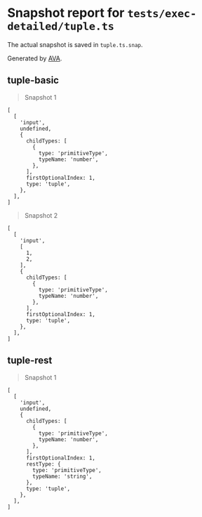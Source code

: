 # Snapshot report for `tests/exec-detailed/tuple.ts`

The actual snapshot is saved in `tuple.ts.snap`.

Generated by [AVA](https://avajs.dev).

## tuple-basic

> Snapshot 1

    [
      [
        'input',
        undefined,
        {
          childTypes: [
            {
              type: 'primitiveType',
              typeName: 'number',
            },
          ],
          firstOptionalIndex: 1,
          type: 'tuple',
        },
      ],
    ]

> Snapshot 2

    [
      [
        'input',
        [
          1,
          2,
        ],
        {
          childTypes: [
            {
              type: 'primitiveType',
              typeName: 'number',
            },
          ],
          firstOptionalIndex: 1,
          type: 'tuple',
        },
      ],
    ]

## tuple-rest

> Snapshot 1

    [
      [
        'input',
        undefined,
        {
          childTypes: [
            {
              type: 'primitiveType',
              typeName: 'number',
            },
          ],
          firstOptionalIndex: 1,
          restType: {
            type: 'primitiveType',
            typeName: 'string',
          },
          type: 'tuple',
        },
      ],
    ]
